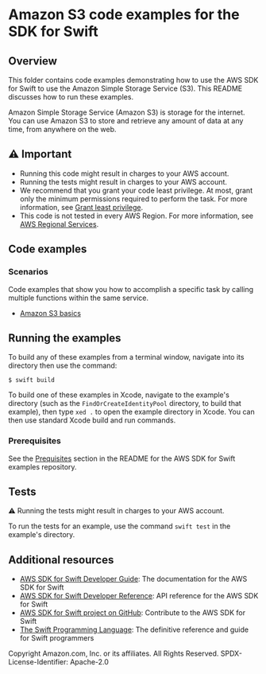 # Amazon S3 code examples for the SDK for Swift
## Overview
This folder contains code examples demonstrating how to use the AWS SDK for
Swift to use the Amazon Simple Storage Service (S3). This README discusses how
to run these examples.

Amazon Simple Storage Service (Amazon S3) is storage for the internet. You can
use Amazon S3 to store and retrieve any amount of data at any time, from
anywhere on the web.

## ⚠️ Important
* Running this code might result in charges to your AWS account. 
* Running the tests might result in charges to your AWS account.
* We recommend that you grant your code least privilege. At most, grant only the minimum permissions required to perform the task. For more information, see [Grant least privilege](https://docs.aws.amazon.com/IAM/latest/UserGuide/best-practices.html#grant-least-privilege). 
* This code is not tested in every AWS Region. For more information, see [AWS Regional Services](https://aws.amazon.com/about-aws/global-infrastructure/regional-product-services).

## Code examples

<!-- ### Single actions
Code excerpts that show you how to call individual service functions.
* [*Abbreviated title of code example (to match SOS), using imperative form of verb*](*relative link to code example*)(*API command*) --->

### Scenarios
Code examples that show you how to accomplish a specific task by calling multiple functions within the same service.
* [Amazon S3 basics](./basics/)

<!-- ### Cross-service examples
Sample applications that work across multiple AWS services.
* [*Title of code example*](*relative link to code example*) --->

## Running the examples
To build any of these examples from a terminal window, navigate into its directory then use the command:

```
$ swift build
```

To build one of these examples in Xcode, navigate to the example's directory
(such as the `FindOrCreateIdentityPool` directory, to build that example), then
type `xed .` to open the example directory in Xcode. You can then use standard
Xcode build and run commands.

### Prerequisites
See the [Prequisites](https://github.com/awsdocs/aws-doc-sdk-examples/tree/main/swift#Prerequisites) section in the README for the AWS SDK for Swift examples repository.

## Tests
⚠️ Running the tests might result in charges to your AWS account.

To run the tests for an example, use the command `swift test` in the example's directory.

## Additional resources
* [AWS SDK for Swift Developer Guide](https://docs.aws.amazon.com/sdk-for-swift/latest/developer-guide): The documentation for the AWS SDK for Swift
* [AWS SDK for Swift Developer
  Reference](https://awslabs.github.io/aws-sdk-swift/reference/0.x/): API reference for the AWS SDK for Swift
* [AWS SDK for Swift project on
  GitHub](https://github.com/awslabs/aws-sdk-swift): Contribute to the AWS SDK
  for Swift
* [The Swift Programming Language](https://docs.swift.org/swift-book): The
  definitive reference and guide for Swift programmers

Copyright Amazon.com, Inc. or its affiliates. All Rights Reserved. SPDX-License-Identifier: Apache-2.0
